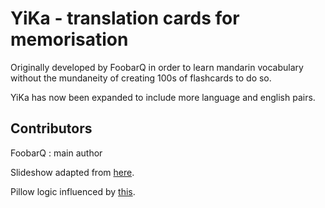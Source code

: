 # YiKa - translation cards for memorisation

Originally developed by FoobarQ in order to learn mandarin vocabulary without the mundaneity of creating 100s of flashcards to do so.

YiKa has now been expanded to include more language and english pairs.

## Contributors

FoobarQ : main author

Slideshow adapted from [here](https://gist.github.com/terencewu/034e09f0e318c621516b).

Pillow logic influenced by [this](https://code-maven.com/create-images-with-python-pil-pillow).
